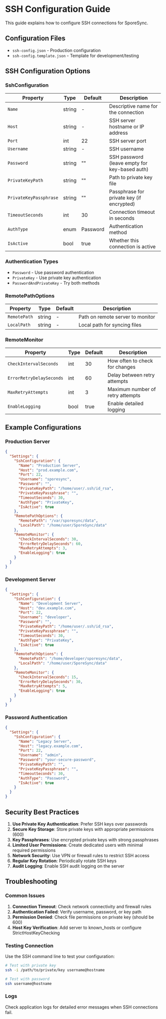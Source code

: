 # SSH Configuration Guide

This guide explains how to configure SSH connections for SporeSync.

## Configuration Files

- `ssh-config.json` - Production configuration
- `ssh-config.template.json` - Template for development/testing

## SSH Configuration Options

### SshConfiguration

| Property               | Type   | Default  | Description                                   |
| ---------------------- | ------ | -------- | --------------------------------------------- |
| `Name`                 | string | -        | Descriptive name for the connection           |
| `Host`                 | string | -        | SSH server hostname or IP address             |
| `Port`                 | int    | 22       | SSH server port                               |
| `Username`             | string | -        | SSH username                                  |
| `Password`             | string | ""       | SSH password (leave empty for key-based auth) |
| `PrivateKeyPath`       | string | ""       | Path to private key file                      |
| `PrivateKeyPassphrase` | string | ""       | Passphrase for private key (if encrypted)     |
| `TimeoutSeconds`       | int    | 30       | Connection timeout in seconds                 |
| `AuthType`             | enum   | Password | Authentication method                         |
| `IsActive`             | bool   | true     | Whether this connection is active             |

### Authentication Types

- `Password` - Use password authentication
- `PrivateKey` - Use private key authentication
- `PasswordAndPrivateKey` - Try both methods

### RemotePathOptions

| Property     | Type   | Default | Description                      |
| ------------ | ------ | ------- | -------------------------------- |
| `RemotePath` | string | -       | Path on remote server to monitor |
| `LocalPath`  | string | -       | Local path for syncing files     |

### RemoteMonitor

| Property                 | Type | Default | Description                      |
| ------------------------ | ---- | ------- | -------------------------------- |
| `CheckIntervalSeconds`   | int  | 30      | How often to check for changes   |
| `ErrorRetryDelaySeconds` | int  | 60      | Delay between retry attempts     |
| `MaxRetryAttempts`       | int  | 3       | Maximum number of retry attempts |
| `EnableLogging`          | bool | true    | Enable detailed logging          |

## Example Configurations

### Production Server
```json
{
  "Settings": {
    "SshConfiguration": {
      "Name": "Production Server",
      "Host": "prod.example.com",
      "Port": 22,
      "Username": "sporesync",
      "Password": "",
      "PrivateKeyPath": "/home/user/.ssh/id_rsa",
      "PrivateKeyPassphrase": "",
      "TimeoutSeconds": 30,
      "AuthType": "PrivateKey",
      "IsActive": true
    },
    "RemotePathOptions": {
      "RemotePath": "/var/sporesync/data",
      "LocalPath": "/home/user/SporeSync/data"
    },
    "RemoteMonitor": {
      "CheckIntervalSeconds": 30,
      "ErrorRetryDelaySeconds": 60,
      "MaxRetryAttempts": 3,
      "EnableLogging": true
    }
  }
}
```

### Development Server
```json
{
  "Settings": {
    "SshConfiguration": {
      "Name": "Development Server",
      "Host": "dev.example.com",
      "Port": 22,
      "Username": "developer",
      "Password": "",
      "PrivateKeyPath": "/home/user/.ssh/id_rsa",
      "PrivateKeyPassphrase": "",
      "TimeoutSeconds": 30,
      "AuthType": "PrivateKey",
      "IsActive": true
    },
    "RemotePathOptions": {
      "RemotePath": "/home/developer/sporesync/data",
      "LocalPath": "/home/user/SporeSync/data"
    },
    "RemoteMonitor": {
      "CheckIntervalSeconds": 15,
      "ErrorRetryDelaySeconds": 30,
      "MaxRetryAttempts": 5,
      "EnableLogging": true
    }
  }
}
```

### Password Authentication
```json
{
  "Settings": {
    "SshConfiguration": {
      "Name": "Legacy Server",
      "Host": "legacy.example.com",
      "Port": 22,
      "Username": "admin",
      "Password": "your-secure-password",
      "PrivateKeyPath": "",
      "PrivateKeyPassphrase": "",
      "TimeoutSeconds": 30,
      "AuthType": "Password",
      "IsActive": true
    }
  }
}
```

## Security Best Practices

1. **Use Private Key Authentication**: Prefer SSH keys over passwords
2. **Secure Key Storage**: Store private keys with appropriate permissions (600)
3. **Key Passphrases**: Use encrypted private keys with strong passphrases
4. **Limited User Permissions**: Create dedicated users with minimal required permissions
5. **Network Security**: Use VPN or firewall rules to restrict SSH access
6. **Regular Key Rotation**: Periodically rotate SSH keys
7. **Audit Logging**: Enable SSH audit logging on the server

## Troubleshooting

### Common Issues

1. **Connection Timeout**: Check network connectivity and firewall rules
2. **Authentication Failed**: Verify username, password, or key path
3. **Permission Denied**: Check file permissions on private key (should be 600)
4. **Host Key Verification**: Add server to known_hosts or configure StrictHostKeyChecking

### Testing Connection

Use the SSH command line to test your configuration:

```bash
# Test with private key
ssh -i /path/to/private/key username@hostname

# Test with password
ssh username@hostname
```

### Logs

Check application logs for detailed error messages when SSH connections fail.
